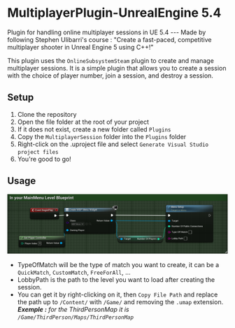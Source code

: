 # MultiplayerPlugin-UnrealEngine 5.4
 Plugin for handling online multiplayer sessions in UE 5.4 --- Made by following Stephen Ulibarri's course : "Create a fast-paced, competitive multiplayer shooter in Unreal Engine 5 using C++!" 

This plugin uses the `OnlineSubsystemSteam` plugin to create and manage multiplayer sessions. It is a simple plugin that allows you to create a session with the choice of player number, join a session, and destroy a session.

## Setup
1. Clone the repository
2. Open the file folder at the root of your project
3. If it does not exist, create a new folder called `Plugins`
4. Copy the `MultiplayerSession` folder into the `Plugins` folder
5. Right-click on the .uproject file and select `Generate Visual Studio project files`
6. You're good to go!

## Usage
 
![MainMenu LevelBlueprint.png](MainMenu_LevelBlueprint.png)
 - TypeOfMatch will be the type of match you want to create, it can be a `QuickMatch`, `CustomMatch`, `FreeForAll`, ...
 - LobbyPath is the path to the level you want to load after creating the session. 
 - You can get it by right-clicking on it, then `Copy File Path` and replace the path up to `/Content/` with `/Game/` and removing the `.umap` extension.
_**Exemple :** for the ThirdPersonMap it is `/Game/ThirdPerson/Maps/ThirdPersonMap`_